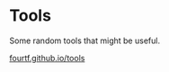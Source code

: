 # Tools

Some random tools that might be useful.

[fourtf.github.io/tools](https://fourtf.github.io/tools)
